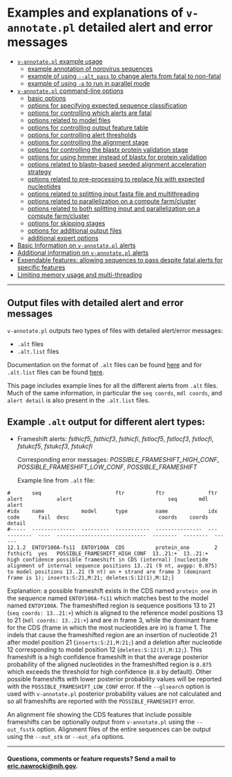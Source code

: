 # <a name="top"></a> Examples and explanations of `v-annotate.pl` detailed alert and error messages

* [`v-annotate.pl` example usage](#exampleusage)
  * [example annotation of norovirus sequences](#examplebasic)
  * [example of using `--alt_pass` to change alerts from fatal to non-fatal](#examplealtpass)
  * [example of using `-p` to run in parallel mode](#exampleparallel)
* [`v-annotate.pl` command-line options](#options)
  * [basic options](#options-basic)
  * [options for specifying expected sequence classification](#options-classification)
  * [options for controlling which alerts are fatal](#options-fatal)
  * [options related to model files](#options-modelfiles)
  * [options for controlling output feature table](#options-featuretable)
  * [options for controlling alert thresholds](#options-alerts)
  * [options for controlling the alignment stage](#options-align)
  * [options for controlling the blastx protein validation stage](#options-blastx)
  * [options for using hmmer instead of blastx for protein validation](#options-hmmer)
  * [options related to blastn-based seeded alignment acceleration strategy](#options-seed)
  * [options related to pre-processing to replace Ns with expected nucleotides](#options-replace)
  * [options related to splitting input fasta file and multithreading](#options-split)
  * [options related to parallelization on a compute farm/cluster](#options-parallel)
  * [options related to both splitting input and parallelization on a compute farm/cluster](#options-split-and-parallel)
  * [options for skipping stages](#options-skip)
  * [options for additional output files](#options-output)
  * [additional expert options](#options-expert)
* [Basic Information on `v-annotate.pl` alerts](#alerts)
* [Additional information on `v-annotate.pl` alerts](#alerts2)
* [Expendable features: allowing sequences to pass despite fatal alerts for specific features](#mnf)
* [Limiting memory usage and multi-threading](#memory)

---

## Output files with detailed alert and error messages

`v-annotate.pl` outputs two types of files with detailed alert/error
messages: 

  * `.alt` files
  * `.alt.list` files

Documentation on the format of `.alt` files can be found
[here](formats.md#alt) and for `.alt.list` files can be found
[here](formats.md#altlist).

This page includes example lines for all the different alerts from
`.alt` files. Much of the same information, in particular the `seq
coords`, `mdl coords`, and `alert detail` is also present in the
`.alt.list` files. 

## Example `.alt` output for different alert types:

* Frameshift alerts: *fsthicf5*, *fsthicf3*, *fsthicfi*, *fstlocf5*, *fstlocf3*, *fstlocfi*, *fstukcf5*, *fstukcf3*, *fstukcfi* 

  Corresponding error messages: *POSSIBLE_FRAMESHIFT_HIGH_CONF*,
  *POSSIBLE_FRAMESHIFT_LOW_CONF*, *POSSIBLE_FRAMESHIFT*

  Example line from `.alt` file:

```
#       seq                        ftr          ftr              ftr  alert           alert                               seq       mdl  alert 
#idx    name            model      type         name             idx  code      fail  desc                             coords    coords  detail
#-----  --------------  ---------  -----------  ---------------  ---  --------  ----  -----------------------------  --------  --------  ------
12.1.2  ENTOY100A-fs11  ENTOY100A  CDS          protein_one        2  fsthicfi  yes   POSSIBLE_FRAMESHIFT_HIGH_CONF  13..21:+  13..21:+  high confidence possible frameshift in CDS (internal) [nucleotide alignment of internal sequence positions 13..21 (9 nt, avgpp: 0.875) to model positions 13..21 (9 nt) on + strand are frame 3 (dominant frame is 1); inserts:S:21,M:21; deletes:S:12(1),M:12;]
```

  Explanation: a possible frameshift exists in the CDS named
  `protein_one` in the sequence named `ENTOY100A-fs11` which matches
  best to the model named `ENTOY100A`. The frameshifted region is
  sequence positions 13 to 21 (`seq coords: 13..21:+`) which is
  aligned to the reference model positions 13 to 21 (`mdl coords:
  13..21:+`) and are in frame 3, while the dominant frame for the CDS
  (frame in which the most nucleotides are in) is frame 1. The indels
  that cause the frameshifted region are an insertion of nucleotide 21
  after model position 21 (`inserts:S:21,M:21;`) and a deletion after
  nucleotide 12 corresponding to model position 12
  (`deletes:S:12(1),M:12;`).  This frameshift is a high confidence
  frameshift in that the average posterior probability of the aligned
  nucleotides in the frameshifted region is `0.875` which exceeds the
  threshold for high confidence (`0.8` by default). Other possible
  frameshifts with lower posterior probability values will be reported
  with the `POSSIBLE_FRAMESHIFT_LOW_CONF` error. If the `--glsearch`
  option is used with `v-annotate.pl` posterior probability values are
  not calculated and so all frameshifts are reported with the
  `POSSIBLE_FRAMESHIFT` error. 

  An alignment file showing the CDS features that include possible
  frameshifts can be optionally output from `v-annotate.pl` using the
  `--out_fsstk` option. Alignment files of the entire sequences can be
  output using the `--out_stk` or `--out_afa` options.

---

#### Questions, comments or feature requests? Send a mail to eric.nawrocki@nih.gov.


